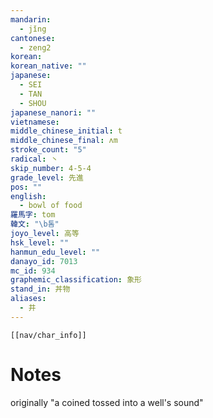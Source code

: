 ```yaml
---
mandarin:
  - jǐng
cantonese:
  - zeng2
korean:
korean_native: ""
japanese:
  - SEI
  - TAN
  - SHOU
japanese_nanori: ""
vietnamese:
middle_chinese_initial: t
middle_chinese_final: ʌm
stroke_count: "5"
radical: 丶
skip_number: 4-5-4
grade_level: 先進
pos: ""
english:
  - bowl of food
羅馬字: tom
韓文: "\b톰"
joyo_level: 高等
hsk_level: ""
hanmun_edu_level: ""
danayo_id: 7013
mc_id: 934
graphemic_classification: 象形
stand_in: 丼物
aliases:
  - 井
---
```

```meta-bind-embed
[[nav/char_info]]
```

# Notes
originally "a coined tossed into a well's sound"
